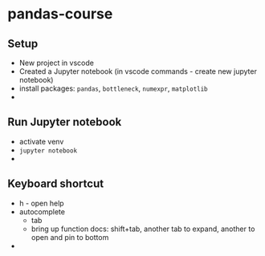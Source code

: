 # pandas-course

## Setup
* New project in vscode
* Created a Jupyter notebook (in vscode commands - create new jupyter notebook)
* install packages: `pandas`, `bottleneck`, `numexpr`, `matplotlib`
* 

## Run Jupyter notebook
* activate venv
* `jupyter notebook`
* 


## Keyboard shortcut
* h - open help
* autocomplete
  * tab
  * bring up function docs: shift+tab, another tab to expand, another to open and pin to bottom
* 